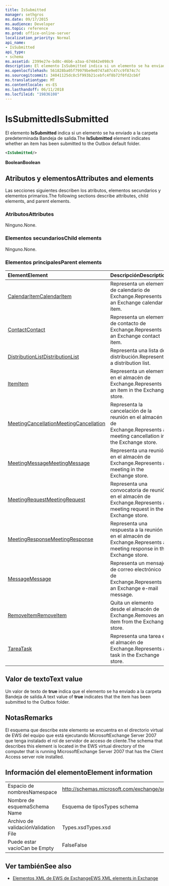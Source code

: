 ```yaml
---
title: IsSubmitted
manager: sethgros
ms.date: 09/17/2015
ms.audience: Developer
ms.topic: reference
ms.prod: office-online-server
localization_priority: Normal
api_name:
- IsSubmitted
api_type:
- schema
ms.assetid: 2399e27e-bd8c-46b6-a3aa-674842e098c9
description: El elemento IsSubmitted indica si un elemento se ha enviado a la carpeta predeterminada Bandeja de salida.
ms.openlocfilehash: 561828ba05f79979be9e0747a87c47cc9f874c7c
ms.sourcegitcommit: 34041125dc8c5f993b21cebfc4f8b72f0fd2cb6f
ms.translationtype: MT
ms.contentlocale: es-ES
ms.lasthandoff: 06/11/2018
ms.locfileid: "19836108"
---
```

# <a name="issubmitted"></a><span data-ttu-id="725c8-103">IsSubmitted</span><span class="sxs-lookup"><span data-stu-id="725c8-103">IsSubmitted</span></span>

<span data-ttu-id="725c8-104">El elemento **IsSubmitted** indica si un elemento se ha enviado a la carpeta predeterminada Bandeja de salida.</span><span class="sxs-lookup"><span data-stu-id="725c8-104">The **IsSubmitted** element indicates whether an item has been submitted to the Outbox default folder.</span></span> 
  
```xml
<IsSubmitted/>
```

 <span data-ttu-id="725c8-105">**Boolean**</span><span class="sxs-lookup"><span data-stu-id="725c8-105">**Boolean**</span></span>
## <a name="attributes-and-elements"></a><span data-ttu-id="725c8-106">Atributos y elementos</span><span class="sxs-lookup"><span data-stu-id="725c8-106">Attributes and elements</span></span>

<span data-ttu-id="725c8-107">Las secciones siguientes describen los atributos, elementos secundarios y elementos primarios.</span><span class="sxs-lookup"><span data-stu-id="725c8-107">The following sections describe attributes, child elements, and parent elements.</span></span>
  
### <a name="attributes"></a><span data-ttu-id="725c8-108">Atributos</span><span class="sxs-lookup"><span data-stu-id="725c8-108">Attributes</span></span>

<span data-ttu-id="725c8-109">Ninguno.</span><span class="sxs-lookup"><span data-stu-id="725c8-109">None.</span></span>
  
### <a name="child-elements"></a><span data-ttu-id="725c8-110">Elementos secundarios</span><span class="sxs-lookup"><span data-stu-id="725c8-110">Child elements</span></span>

<span data-ttu-id="725c8-111">Ninguno.</span><span class="sxs-lookup"><span data-stu-id="725c8-111">None.</span></span>
  
### <a name="parent-elements"></a><span data-ttu-id="725c8-112">Elementos principales</span><span class="sxs-lookup"><span data-stu-id="725c8-112">Parent elements</span></span>

|<span data-ttu-id="725c8-113">**Element**</span><span class="sxs-lookup"><span data-stu-id="725c8-113">**Element**</span></span>|<span data-ttu-id="725c8-114">**Descripción**</span><span class="sxs-lookup"><span data-stu-id="725c8-114">**Description**</span></span>|
|:-----|:-----|
|[<span data-ttu-id="725c8-115">CalendarItem</span><span class="sxs-lookup"><span data-stu-id="725c8-115">CalendarItem</span></span>](calendaritem.md) <br/> |<span data-ttu-id="725c8-116">Representa un elemento de calendario de Exchange.</span><span class="sxs-lookup"><span data-stu-id="725c8-116">Represents an Exchange calendar item.</span></span>  <br/> |
|[<span data-ttu-id="725c8-117">Contact</span><span class="sxs-lookup"><span data-stu-id="725c8-117">Contact</span></span>](contact.md) <br/> |<span data-ttu-id="725c8-118">Representa un elemento de contacto de Exchange.</span><span class="sxs-lookup"><span data-stu-id="725c8-118">Represents an Exchange contact item.</span></span>  <br/> |
|[<span data-ttu-id="725c8-119">DistributionList</span><span class="sxs-lookup"><span data-stu-id="725c8-119">DistributionList</span></span>](distributionlist.md) <br/> |<span data-ttu-id="725c8-120">Representa una lista de distribución.</span><span class="sxs-lookup"><span data-stu-id="725c8-120">Represents a distribution list.</span></span>  <br/> |
|[<span data-ttu-id="725c8-121">Item</span><span class="sxs-lookup"><span data-stu-id="725c8-121">Item</span></span>](item.md) <br/> |<span data-ttu-id="725c8-122">Representa un elemento en el almacén de Exchange.</span><span class="sxs-lookup"><span data-stu-id="725c8-122">Represents an item in the Exchange store.</span></span>  <br/> |
|[<span data-ttu-id="725c8-123">MeetingCancellation</span><span class="sxs-lookup"><span data-stu-id="725c8-123">MeetingCancellation</span></span>](meetingcancellation.md) <br/> |<span data-ttu-id="725c8-124">Representa la cancelación de la reunión en el almacén de Exchange.</span><span class="sxs-lookup"><span data-stu-id="725c8-124">Represents a meeting cancellation in the Exchange store.</span></span>  <br/> |
|[<span data-ttu-id="725c8-125">MeetingMessage</span><span class="sxs-lookup"><span data-stu-id="725c8-125">MeetingMessage</span></span>](meetingmessage.md) <br/> |<span data-ttu-id="725c8-126">Representa una reunión en el almacén de Exchange.</span><span class="sxs-lookup"><span data-stu-id="725c8-126">Represents a meeting in the Exchange store.</span></span>  <br/> |
|[<span data-ttu-id="725c8-127">MeetingRequest</span><span class="sxs-lookup"><span data-stu-id="725c8-127">MeetingRequest</span></span>](meetingrequest.md) <br/> |<span data-ttu-id="725c8-128">Representa una convocatoria de reunión en el almacén de Exchange.</span><span class="sxs-lookup"><span data-stu-id="725c8-128">Represents a meeting request in the Exchange store.</span></span>  <br/> |
|[<span data-ttu-id="725c8-129">MeetingResponse</span><span class="sxs-lookup"><span data-stu-id="725c8-129">MeetingResponse</span></span>](meetingresponse.md) <br/> |<span data-ttu-id="725c8-130">Representa una respuesta a la reunión en el almacén de Exchange.</span><span class="sxs-lookup"><span data-stu-id="725c8-130">Represents a meeting response in the Exchange store.</span></span>  <br/> |
|[<span data-ttu-id="725c8-131">Message</span><span class="sxs-lookup"><span data-stu-id="725c8-131">Message</span></span>](message-ex15websvcsotherref.md) <br/> |<span data-ttu-id="725c8-132">Representa un mensaje de correo electrónico de Exchange.</span><span class="sxs-lookup"><span data-stu-id="725c8-132">Represents an Exchange e-mail message.</span></span>  <br/> |
|[<span data-ttu-id="725c8-133">RemoveItem</span><span class="sxs-lookup"><span data-stu-id="725c8-133">RemoveItem</span></span>](removeitem.md) <br/> |<span data-ttu-id="725c8-134">Quita un elemento desde el almacén de Exchange.</span><span class="sxs-lookup"><span data-stu-id="725c8-134">Removes an item from the Exchange store.</span></span>  <br/> |
|[<span data-ttu-id="725c8-135">Tarea</span><span class="sxs-lookup"><span data-stu-id="725c8-135">Task</span></span>](task.md) <br/> |<span data-ttu-id="725c8-136">Representa una tarea en el almacén de Exchange.</span><span class="sxs-lookup"><span data-stu-id="725c8-136">Represents a task in the Exchange store.</span></span>  <br/> |
   
## <a name="text-value"></a><span data-ttu-id="725c8-137">Valor de texto</span><span class="sxs-lookup"><span data-stu-id="725c8-137">Text value</span></span>

<span data-ttu-id="725c8-138">Un valor de texto de **true** indica que el elemento se ha enviado a la carpeta Bandeja de salida.</span><span class="sxs-lookup"><span data-stu-id="725c8-138">A text value of **true** indicates that the item has been submitted to the Outbox folder.</span></span> 
  
## <a name="remarks"></a><span data-ttu-id="725c8-139">Notas</span><span class="sxs-lookup"><span data-stu-id="725c8-139">Remarks</span></span>

<span data-ttu-id="725c8-140">El esquema que describe este elemento se encuentra en el directorio virtual de EWS del equipo que está ejecutando MicrosoftExchange Server 2007 que tenga instalado el rol de servidor de acceso de cliente.</span><span class="sxs-lookup"><span data-stu-id="725c8-140">The schema that describes this element is located in the EWS virtual directory of the computer that is running MicrosoftExchange Server 2007 that has the Client Access server role installed.</span></span>
  
## <a name="element-information"></a><span data-ttu-id="725c8-141">Información del elemento</span><span class="sxs-lookup"><span data-stu-id="725c8-141">Element information</span></span>

|||
|:-----|:-----|
|<span data-ttu-id="725c8-142">Espacio de nombres</span><span class="sxs-lookup"><span data-stu-id="725c8-142">Namespace</span></span>  <br/> |http://schemas.microsoft.com/exchange/services/2006/types  <br/> |
|<span data-ttu-id="725c8-143">Nombre de esquema</span><span class="sxs-lookup"><span data-stu-id="725c8-143">Schema Name</span></span>  <br/> |<span data-ttu-id="725c8-144">Esquema de tipos</span><span class="sxs-lookup"><span data-stu-id="725c8-144">Types schema</span></span>  <br/> |
|<span data-ttu-id="725c8-145">Archivo de validación</span><span class="sxs-lookup"><span data-stu-id="725c8-145">Validation File</span></span>  <br/> |<span data-ttu-id="725c8-146">Types.xsd</span><span class="sxs-lookup"><span data-stu-id="725c8-146">Types.xsd</span></span>  <br/> |
|<span data-ttu-id="725c8-147">Puede estar vacío</span><span class="sxs-lookup"><span data-stu-id="725c8-147">Can be Empty</span></span>  <br/> |<span data-ttu-id="725c8-148">False</span><span class="sxs-lookup"><span data-stu-id="725c8-148">False</span></span>  <br/> |
   
## <a name="see-also"></a><span data-ttu-id="725c8-149">Ver también</span><span class="sxs-lookup"><span data-stu-id="725c8-149">See also</span></span>



- [<span data-ttu-id="725c8-150">Elementos XML de EWS de Exchange</span><span class="sxs-lookup"><span data-stu-id="725c8-150">EWS XML elements in Exchange</span></span>](ews-xml-elements-in-exchange.md)

